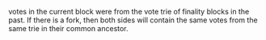 votes in the current block were from the vote trie of finality blocks in the past.
If there is a fork, then both sides will contain the same votes from the same trie in their common ancestor.